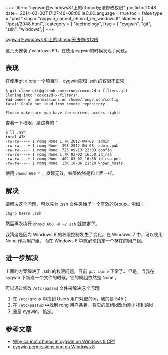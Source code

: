 +++
title = "cygwin在windows8.1上的chmod无法修改权限"
postid = 2048
date = 2014-03-02T17:27:46+08:00
isCJKLanguage = true
toc = false
type = "post"
slug = "cygwin_cannot_chmod_on_windows8"
aliases = [ "/post/2048.html",]
category = [ "technology",]
tag = [ "cygwin", "git", "ssh", "windows",]
+++


[cygwin在windows8.1上的chmod无法修改权限](https://blog.zengrong.net/post/2048.html)

这几天安装了windows 8.1，在使用cygwin的时候发现了问题。

## 表现

在使用git clone一个项目时，cygwin告知 .ssh 的权限不正常：

```
$ git clone git@github.com:zrong/cocos2d-x-filters.git
Cloning into 'cocos2d-x-filters'...
Bad owner or permissions on /home/rong/.ssh/config
fatal: Could not read from remote repository.

Please make sure you have the correct access rights
```

查看一下权限，是这样的：<!--more-->

```
$ ll .ssh
total 47K
-rw-rw----+ 1 rong None 1.7K 2012-04-08  admin
-rw-rw----+ 1 rong None  398 2012-04-08  admin.pub
-rw-rw----+ 1 rong None  725 09-13 22:03 config
-rw-rw----+ 1 rong None 1.7K 03-02 16:58 id_rsa
-rw-rw----+ 1 rong None  402 03-02 16:58 id_rsa.pub
-rw-rw----+ 1 rong None  13K 10-06 21:20 known_hosts
```

使用 `chomd 600 *` ，发现无效，权限依然是和上面一样。

## 解决

要解决这个问题，可以先为 .ssh 文件夹给予一个有效的Group。例如：

```
chgrp Users .ssh
```

然后再次执行 `chmod 600 -R ~/.ssh` 就搞定了。

我猜这是因为 Windows 8 的权限控制发生了变化。在 Windows 7 中，可以使用 None 作为用户组，而在 Windows 8 中就必须指定一个存在的用户组。

## 进一步解决

上面的方案解决了 .ssh 的权限问题，目前 `git clone` 正常了。但是，当我在 cygwin 下新建一个文件的时候，它的属组依然是 None 。

可以通过修改 `/etc/passwd` 文件来解决这个问题:

1. 在 `/etc/group` 中找到 Users 用户对应的id，我的是 545；
2. 在 `/etc/passwd` 中找到 rong 用户条目，将它的属组id改为刚才找到的id；
3. 重启 cygwin，搞定。

## 参考文章

* [Why cannot chmod in cygwin on Windows 8 CP?][1]
* [cygwin permissions bug on Windows 8][2]

[1]: http://stackoverflow.com/questions/9561759/why-cannot-chmod-in-cygwin-on-windows-8-cp
[2]: http://www.verious.com/article/cygwin-permissions-bug-on-windows-8/
